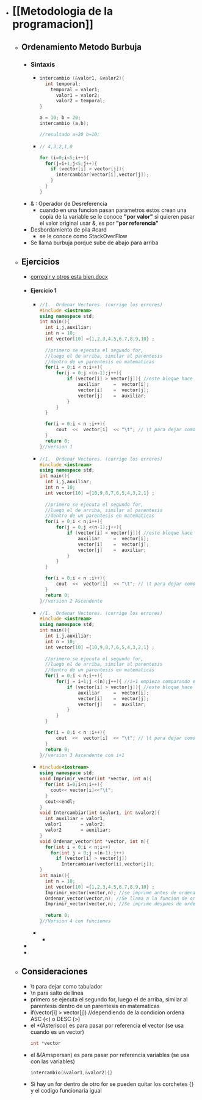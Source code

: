 - # [[Metodologia de la programacion]]
	- ## Ordenamiento Metodo Burbuja
		- ### Sintaxis
			-
			  ```c++
			  intercambio (&valor1, &valor2){
			    int temporal;
			      temporal = valor1;
			    	valor1 = valor2;
			    	valor2 = temporal;
			  }
			  
			  a = 10; b = 20;
			  intercambio (a,b);
			  
			  //resultado a=20 b=10;
			  ```
			-
			  ```c++
			  // 4,3,2,1,0
			  
			  for (i=0;i<5;i++){
			    for(j=i+1;j<5;j++){
			      if (vector[i] > vector[j]){
			       	intercambiar(vector[i],vector[j]); 
			      }
			    }
			  }
			  ```
		- & : Operador de Desreferencia
			- cuando en una funcion pasan parametros estos crean una copia de la variable se le conoce **"por valor"** si quieren pasar el valor original usar &, es por **"por referencia"**
		- Desbordamiento de pila #card
			- se le conoce como StackOverFlow
		- Se llama burbuja porque sube de abajo para arriba
	- ## Ejercicios
		- [corregir y otros esta bien.docx](../assets/corregir_y_otros_esta_bien_1727221057513_0.docx)
		- #### Ejercicio 1
			-
			  ```c++
			  //1.	Ordenar Vectores. (corrige los errores)
			  #include <iostream>
			  using namespace std;
			  int main(){
			  	int i,j,auxiliar;
			  	int n = 10;  
			  	int vector[10] ={1,2,3,4,5,6,7,8,9,10} ;
			  	
			  	//primero se ejecuta el segundo for, 
			  	//luego el de arriba, similar al parentesis 
			  	//dentro de un parentesis en matematicas
			  	for(i = 0;i < n;i++){
			  		for(j = 0;j <(n-1);j++){ 
			  		    if (vector[i] > vector[j]){ //este bloque hace el intercambio, dependiendo de la condicion ordena ASC (>) o DESC (<) 
			  				auxiliar     =  vector[i];
			  		      	vector[i]    =  vector[j];
			  		      	vector[j]    =  auxiliar;
			  	        }
			  	    }
			  	}
			  
			  	for(i = 0;i < n ;i++){
			  		cout  <<  vector[i]  << "\t"; // \t para dejar como tabulador
			  	}
			  	return 0;
			  }//version 1
			  ```
			-
			  ```c++
			  //1.	Ordenar Vectores. (corrige los errores)
			  #include <iostream>
			  using namespace std;
			  int main(){
			  	int i,j,auxiliar;
			  	int n = 10;  
			  	int vector[10] ={10,9,8,7,6,5,4,3,2,1} ;
			  	
			  	//primero se ejecuta el segundo for, 
			  	//luego el de arriba, similar al parentesis 
			  	//dentro de un parentesis en matematicas
			  	for(i = 0;i < n;i++){
			  		for(j = 0;j <(n-1);j++){ 
			  		    if (vector[i] < vector[j]){ //este bloque hace el intercambio, dependiendo de la condicion ordena ASC (>) o DESC (<) 
			  				auxiliar     =  vector[i];
			  		      	vector[i]    =  vector[j];
			  		      	vector[j]    =  auxiliar;
			  	        }
			  	    }
			  	}
			  
			  	for(i = 0;i < n ;i++){
			  		cout  <<  vector[i]  << "\t"; // \t para dejar como tabulador
			  	}
			  	return 0;
			  }//version 2 Ascendente
			  ```
			-
			  ```c++
			  //1.	Ordenar Vectores. (corrige los errores)
			  #include <iostream>
			  using namespace std;
			  int main(){
			  	int i,j,auxiliar;
			  	int n = 10;  
			  	int vector[10] ={10,9,8,7,6,5,4,3,2,1} ;
			  	
			  	//primero se ejecuta el segundo for, 
			  	//luego el de arriba, similar al parentesis 
			  	//dentro de un parentesis en matematicas
			  	for(i = 0;i < n;i++){
			  		for(j = i+1;j <(n);j++){ //i+1 empieza comparando el primer componente con el segundo
			  		    if (vector[i] > vector[j]){ //este bloque hace el intercambio, dependiendo de la condicion ordena ASC (>) o DESC (<) 
			  				auxiliar     =  vector[i];
			  		      	vector[i]    =  vector[j];
			  		      	vector[j]    =  auxiliar;
			  	        }
			  	    }
			  	}
			  
			  	for(i = 0;i < n ;i++){
			  		cout  <<  vector[i]  << "\t"; // \t para dejar como tabulador
			  	}
			  	return 0;
			  }//version 3 Ascendente con i+1
			  ```
			-
			  ```c++
			  #include<iostream>
			  using namespace std;
			  void Imprimir_vector(int *vector, int n){
			    for(int i=0;i<n;i++){
			      cout<< vector[i]<<"\t";
			    }
			    cout<<endl;
			  }
			  void Intercambiar(int &valor1, int &valor2){
			    int auxiliar = valor1;
			    valor1       = valor2;
			    valor2       = auxiliar;
			  }
			  void Ordenar_vector(int *vector, int n){
			    for(int i = 0;i < n;i++)
			      for(int j = 0;j <(n-1);j++) 
			        if (vector[i] > vector[j])
			          Intercambiar(vector[i],vector[j]);
			  }
			  int main(){
			    int n = 10;  
			    int vector[10] ={1,2,3,4,5,6,7,8,9,10} ;
			    Imprimir_vector(vector,n); //se imprime antes de ordenar    
			    Ordenar_vector(vector,n); //Se llama a la funcion de ordenar
			    Imprimir_vector(vector,n); //Se imprime despues de ordenar
			    
			    return 0;
			  }//Version 4 con funciones
			  ```
			-
				-
		-
		-
	- ## Consideraciones
		- \t para dejar como tabulador
		- \n para salto de linea
		- primero se ejecuta el segundo for, luego el de arriba, similar al parentesis dentro de un parentesis en matematicas
		- if(vector[i] > vector[j]) //dependiendo de la condicion ordena ASC (<) o DESC (>)
		- el *(Asterisco) es para pasar por referencia el vector (se usa cuando es un vector)
		  ```c++
		  int *vector	
		  ```
		- el &(Amspersan) es para pasar por referencia variables (se usa con las variables) 
		  ```c++
		  intercambio(&valor1,&valor2){}
		  ```
		- Si hay un for dentro de otro for se pueden quitar los corchetes {} y el codigo funcionaria igual
